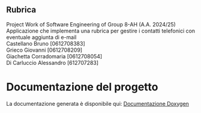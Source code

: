 ## Rubrica
Project  Work of Software Engineering of Group 8-AH (A.A. 2024/25)
Applicazione che implementa una rubrica per gestire i contatti telefonici con eventuale aggiunta di e-mail  
Castellano Bruno [0612708383]  
Grieco Giovanni [0612708209]  
Giachetta Corradomaria [0612708054]  
Di Carluccio Alessandro [612707283]

# Documentazione del progetto
La documentazione generata è disponibile qui: [Documentazione Doxygen](https://brunocast2003.github.io/Project-Work-Gruppo-8/)

